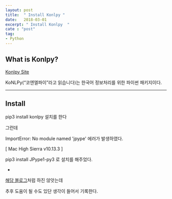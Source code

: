 ```yaml
---
layout: post
title:  " Install Konlpy "
date:   2018-03-01
excerpt: " Install Konlpy  "
cate : "post"
tag:
- Python
---
```


## What is Konlpy?

[Konlpy Site](http://konlpy.org/ko/v0.4.3/)

KoNLPy(“코엔엘파이”라고 읽습니다)는 한국어 정보처리를 위한 파이썬 패키지이다.

---

## Install


pip3 install konlpy 설치를 한다

그런데 

ImportError: No module named 'jpype' 에러가 발생하였다.

[ Mac High Sierra v10.13.3 ]

pip3 install JPype1-py3 로 설치를 해주었다.

+

[해당 블로그](http://corazzon.github.io/Konlpy_JPype_install_struggle)처럼 하진 않앗는데

추후 도움이 될 수도 있단 생각이 들어서 기록한다.

